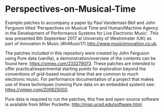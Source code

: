 # Perspectives-on-Musical-Time

Example patches to accompany a paper by Paul Vandemast-Bell and John Ferguson titled 'Perspectives on Musical Time and Human/Machine Agency in the Development of Performance Systems for Live Electronic Music'. This was presented 8th September 2017 at University of Westminster (UK) as part of Innovation In Music (#InMusic17) http://www.musicinnovation.co.uk.

The patches included in this repository were created by John Ferguson using Pure data (vanilla), a demonstration/overview of the contents can be found here: https://vimeo.com/233279073. These patches are intended to offer practical/experimental starting points for exploration beyond the conventions of grid-based musical time that are common to much electronic music. For performance documentation of a project that makes use of these techniques (running Pure data on an embedded system) see: https://vimeo.com/200625002. 

Pure data is required to run the patches, this free and open-source software is available from Miller Puckette: http://msp.ucsd.edu/software.html.
